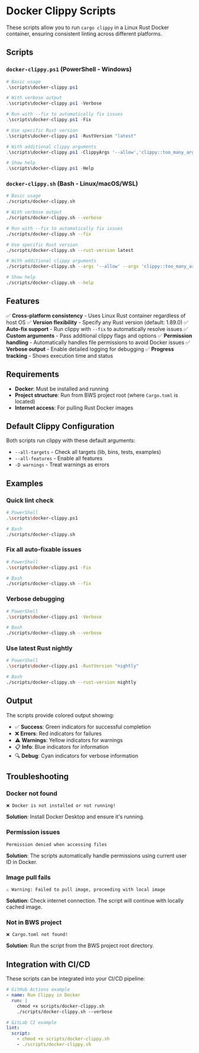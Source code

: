 # Docker Clippy Scripts

These scripts allow you to run `cargo clippy` in a Linux Rust Docker container, ensuring consistent linting across different platforms.

## Scripts

### `docker-clippy.ps1` (PowerShell - Windows)
```powershell
# Basic usage
.\scripts\docker-clippy.ps1

# With verbose output
.\scripts\docker-clippy.ps1 -Verbose

# Run with --fix to automatically fix issues
.\scripts\docker-clippy.ps1 -Fix

# Use specific Rust version
.\scripts\docker-clippy.ps1 -RustVersion "latest"

# With additional clippy arguments
.\scripts\docker-clippy.ps1 -ClippyArgs '--allow','clippy::too_many_arguments'

# Show help
.\scripts\docker-clippy.ps1 -Help
```

### `docker-clippy.sh` (Bash - Linux/macOS/WSL)
```bash
# Basic usage
./scripts/docker-clippy.sh

# With verbose output
./scripts/docker-clippy.sh --verbose

# Run with --fix to automatically fix issues
./scripts/docker-clippy.sh --fix

# Use specific Rust version
./scripts/docker-clippy.sh --rust-version latest

# With additional clippy arguments
./scripts/docker-clippy.sh --args '--allow' --args 'clippy::too_many_arguments'

# Show help
./scripts/docker-clippy.sh --help
```

## Features

✅ **Cross-platform consistency** - Uses Linux Rust container regardless of host OS
✅ **Version flexibility** - Specify any Rust version (default: 1.89.0)
✅ **Auto-fix support** - Run clippy with `--fix` to automatically resolve issues
✅ **Custom arguments** - Pass additional clippy flags and options
✅ **Permission handling** - Automatically handles file permissions to avoid Docker issues
✅ **Verbose output** - Enable detailed logging for debugging
✅ **Progress tracking** - Shows execution time and status

## Requirements

- **Docker**: Must be installed and running
- **Project structure**: Run from BWS project root (where `Cargo.toml` is located)
- **Internet access**: For pulling Rust Docker images

## Default Clippy Configuration

Both scripts run clippy with these default arguments:
- `--all-targets` - Check all targets (lib, bins, tests, examples)
- `--all-features` - Enable all features
- `-D warnings` - Treat warnings as errors

## Examples

### Quick lint check
```bash
# PowerShell
.\scripts\docker-clippy.ps1

# Bash
./scripts/docker-clippy.sh
```

### Fix all auto-fixable issues
```bash
# PowerShell
.\scripts\docker-clippy.ps1 -Fix

# Bash
./scripts/docker-clippy.sh --fix
```

### Verbose debugging
```bash
# PowerShell
.\scripts\docker-clippy.ps1 -Verbose

# Bash
./scripts/docker-clippy.sh --verbose
```

### Use latest Rust nightly
```bash
# PowerShell
.\scripts\docker-clippy.ps1 -RustVersion "nightly"

# Bash
./scripts/docker-clippy.sh --rust-version nightly
```

## Output

The scripts provide colored output showing:
- ✅ **Success**: Green indicators for successful completion
- ❌ **Errors**: Red indicators for failures
- ⚠️ **Warnings**: Yellow indicators for warnings
- 📋 **Info**: Blue indicators for information
- 🔍 **Debug**: Cyan indicators for verbose information

## Troubleshooting

### Docker not found
```
❌ Docker is not installed or not running!
```
**Solution**: Install Docker Desktop and ensure it's running.

### Permission issues
```
Permission denied when accessing files
```
**Solution**: The scripts automatically handle permissions using current user ID in Docker.

### Image pull fails
```
⚠️ Warning: Failed to pull image, proceeding with local image
```
**Solution**: Check internet connection. The script will continue with locally cached image.

### Not in BWS project
```
❌ Cargo.toml not found!
```
**Solution**: Run the script from the BWS project root directory.

## Integration with CI/CD

These scripts can be integrated into your CI/CD pipeline:

```yaml
# GitHub Actions example
- name: Run Clippy in Docker
  run: |
    chmod +x scripts/docker-clippy.sh
    ./scripts/docker-clippy.sh --verbose
```

```yaml
# GitLab CI example
lint:
  script:
    - chmod +x scripts/docker-clippy.sh
    - ./scripts/docker-clippy.sh
```
